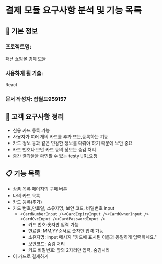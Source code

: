 # 결제 모듈 요구사항 분석 및 기능 목록

## 📌 기본 정보
### 프로젝트명: 
패션 쇼핑몰 경제 모듈

### 사용하게 될 기술: 
React

### 문서 작성자: 잡월드959157

## 📝 고객 요구사항 정리
- 신용 카드 등록 기능
- 사용자가 여러 개의 카드를 추가 또는,등록하는 기능
- 카드 정보 등과 같은 민감한 정보를 다뤄야 하기 때문에 보안 중요
- 카드 번호나 보안 카드 등의 정보는 숨김 처리
- 중간 결과물을 확인할 수 있는 testy URL요청

## 📋 기능 목록
- 상품 목록 페이지의 구매 버튼
- 나의 카드 목록 <cardList />
- 카드 등록(추가) <CardRegistration />
- 카드 번호,만료일, 소유자명, 보안 코드, 비밀번호 input
  - `<CardNumberInput /><CardExpiryInput /><CardOwnerInput /><CardCvcInput /><CardPasswordInput />`
    - 카드 번호:숫자만 입력 가능
    - 만료일: MM,YY순서로 숫자만 입력 가능
    - 소유자명: input 메시지 "카드에 표시된 이름과 동일하게 입력하세요."
    - 보안코드: 숨김 처리
    - 카드 비밀번호: 앞의 2자리만 입력, 숨김처리
- 이 카드로 결제하기

 
 


